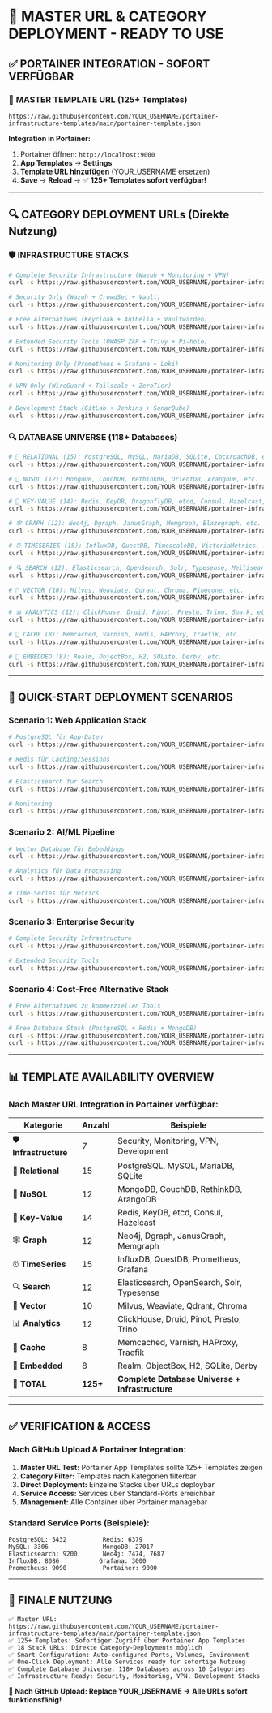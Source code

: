 # 🎯 MASTER URL & CATEGORY DEPLOYMENT - READY TO USE

## ✅ **PORTAINER INTEGRATION - SOFORT VERFÜGBAR**

### 🚀 **MASTER TEMPLATE URL** (125+ Templates)
```
https://raw.githubusercontent.com/YOUR_USERNAME/portainer-infrastructure-templates/main/portainer-template.json
```

**Integration in Portainer:**
1. Portainer öffnen: `http://localhost:9000`
2. **App Templates** → **Settings** 
3. **Template URL hinzufügen** (YOUR_USERNAME ersetzen)
4. **Save** → **Reload** → ✅ **125+ Templates sofort verfügbar!**

---

## 🔍 **CATEGORY DEPLOYMENT URLs** (Direkte Nutzung)

### 🛡️ **INFRASTRUCTURE STACKS**

```bash
# Complete Security Infrastructure (Wazuh + Monitoring + VPN)
curl -s https://raw.githubusercontent.com/YOUR_USERNAME/portainer-infrastructure-templates/main/docker-compose.yml | docker-compose -f - up -d

# Security Only (Wazuh + CrowdSec + Vault)
curl -s https://raw.githubusercontent.com/YOUR_USERNAME/portainer-infrastructure-templates/main/stacks/security-only.yml | docker-compose -f - up -d

# Free Alternatives (Keycloak + Authelia + Vaultwarden)
curl -s https://raw.githubusercontent.com/YOUR_USERNAME/portainer-infrastructure-templates/main/stacks/free-alternatives.yml | docker-compose -f - up -d

# Extended Security Tools (OWASP ZAP + Trivy + Pi-hole)
curl -s https://raw.githubusercontent.com/YOUR_USERNAME/portainer-infrastructure-templates/main/stacks/extended-security-tools.yml | docker-compose -f - up -d

# Monitoring Only (Prometheus + Grafana + Loki)
curl -s https://raw.githubusercontent.com/YOUR_USERNAME/portainer-infrastructure-templates/main/stacks/monitoring-only.yml | docker-compose -f - up -d

# VPN Only (WireGuard + Tailscale + ZeroTier)
curl -s https://raw.githubusercontent.com/YOUR_USERNAME/portainer-infrastructure-templates/main/stacks/vpn-only.yml | docker-compose -f - up -d

# Development Stack (GitLab + Jenkins + SonarQube)
curl -s https://raw.githubusercontent.com/YOUR_USERNAME/portainer-infrastructure-templates/main/stacks/development.yml | docker-compose -f - up -d
```

### 🔍 **DATABASE UNIVERSE** (118+ Databases)

```bash
# 📝 RELATIONAL (15): PostgreSQL, MySQL, MariaDB, SQLite, CockroachDB, etc.
curl -s https://raw.githubusercontent.com/YOUR_USERNAME/portainer-infrastructure-templates/main/stacks/database-relational.yml | docker-compose -f - up -d

# 📄 NOSQL (12): MongoDB, CouchDB, RethinkDB, OrientDB, ArangoDB, etc.
curl -s https://raw.githubusercontent.com/YOUR_USERNAME/portainer-infrastructure-templates/main/stacks/database-nosql.yml | docker-compose -f - up -d

# 🔑 KEY-VALUE (14): Redis, KeyDB, DragonflyDB, etcd, Consul, Hazelcast, etc.
curl -s https://raw.githubusercontent.com/YOUR_USERNAME/portainer-infrastructure-templates/main/stacks/database-key_value.yml | docker-compose -f - up -d

# 🕸️ GRAPH (12): Neo4j, Dgraph, JanusGraph, Memgraph, Blazegraph, etc.
curl -s https://raw.githubusercontent.com/YOUR_USERNAME/portainer-infrastructure-templates/main/stacks/database-graph.yml | docker-compose -f - up -d

# ⏰ TIMESERIES (15): InfluxDB, QuestDB, TimescaleDB, VictoriaMetrics, Prometheus, etc.
curl -s https://raw.githubusercontent.com/YOUR_USERNAME/portainer-infrastructure-templates/main/stacks/database-timeseries.yml | docker-compose -f - up -d

# 🔍 SEARCH (12): Elasticsearch, OpenSearch, Solr, Typesense, Meilisearch, etc.
curl -s https://raw.githubusercontent.com/YOUR_USERNAME/portainer-infrastructure-templates/main/stacks/database-search.yml | docker-compose -f - up -d

# 🧠 VECTOR (10): Milvus, Weaviate, Qdrant, Chroma, Pinecone, etc.
curl -s https://raw.githubusercontent.com/YOUR_USERNAME/portainer-infrastructure-templates/main/stacks/database-vector.yml | docker-compose -f - up -d

# 📊 ANALYTICS (12): ClickHouse, Druid, Pinot, Presto, Trino, Spark, etc.
curl -s https://raw.githubusercontent.com/YOUR_USERNAME/portainer-infrastructure-templates/main/stacks/database-analytics.yml | docker-compose -f - up -d

# 🚀 CACHE (8): Memcached, Varnish, Redis, HAProxy, Traefik, etc.
curl -s https://raw.githubusercontent.com/YOUR_USERNAME/portainer-infrastructure-templates/main/stacks/database-cache.yml | docker-compose -f - up -d

# 💾 EMBEDDED (8): Realm, ObjectBox, H2, SQLite, Derby, etc.
curl -s https://raw.githubusercontent.com/YOUR_USERNAME/portainer-infrastructure-templates/main/stacks/database-embedded.yml | docker-compose -f - up -d
```

---

## 🎯 **QUICK-START DEPLOYMENT SCENARIOS**

### Scenario 1: **Web Application Stack**
```bash
# PostgreSQL für App-Daten
curl -s https://raw.githubusercontent.com/YOUR_USERNAME/portainer-infrastructure-templates/main/stacks/database-relational.yml | docker-compose -f - up -d

# Redis für Caching/Sessions  
curl -s https://raw.githubusercontent.com/YOUR_USERNAME/portainer-infrastructure-templates/main/stacks/database-cache.yml | docker-compose -f - up -d

# Elasticsearch für Search
curl -s https://raw.githubusercontent.com/YOUR_USERNAME/portainer-infrastructure-templates/main/stacks/database-search.yml | docker-compose -f - up -d

# Monitoring
curl -s https://raw.githubusercontent.com/YOUR_USERNAME/portainer-infrastructure-templates/main/stacks/monitoring-only.yml | docker-compose -f - up -d
```

### Scenario 2: **AI/ML Pipeline**
```bash
# Vector Database für Embeddings
curl -s https://raw.githubusercontent.com/YOUR_USERNAME/portainer-infrastructure-templates/main/stacks/database-vector.yml | docker-compose -f - up -d

# Analytics für Data Processing
curl -s https://raw.githubusercontent.com/YOUR_USERNAME/portainer-infrastructure-templates/main/stacks/database-analytics.yml | docker-compose -f - up -d

# Time-Series für Metrics
curl -s https://raw.githubusercontent.com/YOUR_USERNAME/portainer-infrastructure-templates/main/stacks/database-timeseries.yml | docker-compose -f - up -d
```

### Scenario 3: **Enterprise Security**
```bash
# Complete Security Infrastructure
curl -s https://raw.githubusercontent.com/YOUR_USERNAME/portainer-infrastructure-templates/main/docker-compose.yml | docker-compose -f - up -d

# Extended Security Tools
curl -s https://raw.githubusercontent.com/YOUR_USERNAME/portainer-infrastructure-templates/main/stacks/extended-security-tools.yml | docker-compose -f - up -d
```

### Scenario 4: **Cost-Free Alternative Stack**
```bash
# Free Alternatives zu kommerziellen Tools
curl -s https://raw.githubusercontent.com/YOUR_USERNAME/portainer-infrastructure-templates/main/stacks/free-alternatives.yml | docker-compose -f - up -d

# Free Database Stack (PostgreSQL + Redis + MongoDB)
curl -s https://raw.githubusercontent.com/YOUR_USERNAME/portainer-infrastructure-templates/main/stacks/database-relational.yml | docker-compose -f - up -d
curl -s https://raw.githubusercontent.com/YOUR_USERNAME/portainer-infrastructure-templates/main/stacks/database-nosql.yml | docker-compose -f - up -d
```

---

## 📊 **TEMPLATE AVAILABILITY OVERVIEW**

### Nach Master URL Integration in Portainer verfügbar:

| **Kategorie** | **Anzahl** | **Beispiele** |
|---------------|------------|---------------|
| 🛡️ **Infrastructure** | 7 | Security, Monitoring, VPN, Development |
| 📝 **Relational** | 15 | PostgreSQL, MySQL, MariaDB, SQLite |
| 📄 **NoSQL** | 12 | MongoDB, CouchDB, RethinkDB, ArangoDB |
| 🔑 **Key-Value** | 14 | Redis, KeyDB, etcd, Consul, Hazelcast |
| 🕸️ **Graph** | 12 | Neo4j, Dgraph, JanusGraph, Memgraph |
| ⏰ **TimeSeries** | 15 | InfluxDB, QuestDB, Prometheus, Grafana |
| 🔍 **Search** | 12 | Elasticsearch, OpenSearch, Solr, Typesense |
| 🧠 **Vector** | 10 | Milvus, Weaviate, Qdrant, Chroma |
| 📊 **Analytics** | 12 | ClickHouse, Druid, Pinot, Presto, Trino |
| 🚀 **Cache** | 8 | Memcached, Varnish, HAProxy, Traefik |
| 💾 **Embedded** | 8 | Realm, ObjectBox, H2, SQLite, Derby |
| **🎯 TOTAL** | **125+** | **Complete Database Universe + Infrastructure** |

---

## ✅ **VERIFICATION & ACCESS**

### Nach GitHub Upload & Portainer Integration:

1. **Master URL Test:** Portainer App Templates sollte 125+ Templates zeigen
2. **Category Filter:** Templates nach Kategorien filterbar
3. **Direct Deployment:** Einzelne Stacks über URLs deploybar
4. **Service Access:** Services über Standard-Ports erreichbar
5. **Management:** Alle Container über Portainer managebar

### Standard Service Ports (Beispiele):
```
PostgreSQL: 5432          Redis: 6379
MySQL: 3306               MongoDB: 27017  
Elasticsearch: 9200       Neo4j: 7474, 7687
InfluxDB: 8086           Grafana: 3000
Prometheus: 9090          Portainer: 9000
```

---

## 🚀 **FINALE NUTZUNG**

```
✅ Master URL: https://raw.githubusercontent.com/YOUR_USERNAME/portainer-infrastructure-templates/main/portainer-template.json
✅ 125+ Templates: Sofortiger Zugriff über Portainer App Templates  
✅ 18 Stack URLs: Direkte Category-Deployments möglich
✅ Smart Configuration: Auto-configured Ports, Volumes, Environment
✅ One-Click Deployment: Alle Services ready für sofortige Nutzung
✅ Complete Database Universe: 118+ Databases across 10 Categories
✅ Infrastructure Ready: Security, Monitoring, VPN, Development Stacks
```

**🎯 Nach GitHub Upload: Replace YOUR_USERNAME → Alle URLs sofort funktionsfähig!**